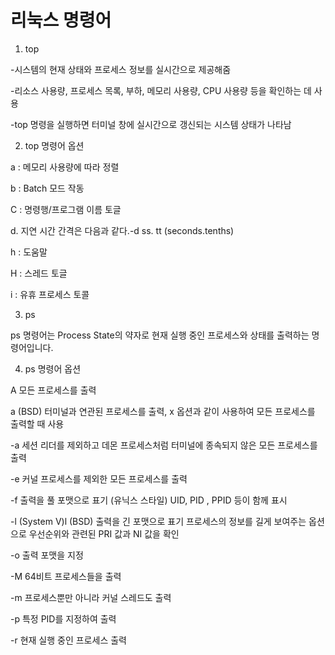 # 리눅스 명령어
1. top


-시스템의 현재 상태와 프로세스 정보를 실시간으로 제공해줌

-리소스 사용량, 프로세스 목록, 부하, 메모리 사용량, CPU 사용량 등을 확인하는 데 사용

-top 명령을 실행하면 터미널 창에 실시간으로 갱신되는 시스템 상태가 나타남

2. top 명령어 옵션

a : 메모리 사용량에 따라 정렬

b : Batch 모드 작동

C : 명령행/프로그램 이름 토글

d. 지연 시간 간격은 다음과 같다.-d ss. tt (seconds.tenths)

h : 도움말

H : 스레드 토글

i : 유휴 프로세스 토콜

3. ps

ps 명령어는 Process State의 약자로 현재 실행 중인 프로세스와 상태를 출력하는 명령어입니다. 

4. ps 명령어 옵션

A 모든 프로세스를 출력

a (BSD) 터미널과 연관된 프로세스를 출력, x 옵션과 같이 사용하여 모든 프로세스를 출력할 때 사용

-a 세션 리더를 제외하고 데몬 프로세스처럼 터미널에 종속되지 않은 모든 프로세스를 출력

-e 커널 프로세스를 제외한 모든 프로세스를 출력

-f 출력을 풀 포맷으로 표기 (유닉스 스타일) UID, PID , PPID 등이 함께 표시

-l (System V)l (BSD) 출력을 긴 포맷으로 표기 프로세스의 정보를 길게 보여주는 옵션으로 우선순위와 관련된 PRI 값과 NI 값을 확인

-o 출력 포맷을 지정

-M 64비트 프로세스들을 출력

-m 프로세스뿐만 아니라 커널 스레드도 출력

-p 특정 PID를 지정하여 출력

-r 현재 실행 중인 프로세스 출력
